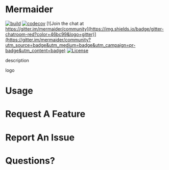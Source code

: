 # Mermaider

[![build](https://circleci.com/gh/tom-a-c/mermaider.svg?style=shield)](https://circleci.com/gh/circleci/circleci-docs)
[![codecov](https://codecov.io/gh/tom-a-c/mermaider/branch/main/graph/badge.svg)](https://codecov.io/gh/tom-a-c/mermaider)
[![Join the chat at https://gitter.im/mermaider/community](https://img.shields.io/badge/gitter-chatroom-red?color=46bc99&logo=gitter)](https://gitter.im/mermaider/community?utm_source=badge&utm_medium=badge&utm_campaign=pr-badge&utm_content=badge)
[![License](https://img.shields.io/github/license/tom-a-c/mermaider)](https://github.com/tom-a-c/mermaider/blob/main/LICENSE)

 
description
  
logo
  
# Usage
  
# Request A Feature
  
# Report An Issue

# Questions?
